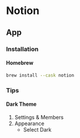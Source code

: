 # Notion

## App

### Installation

#### Homebrew

```sh
brew install --cask notion
```

### Tips

#### Dark Theme

1. Settings & Members
2. Appearance
   - Select Dark
